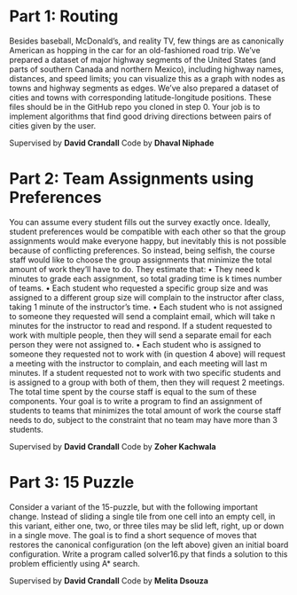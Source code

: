 # Part 1: Routing
Besides baseball, McDonald’s, and reality TV, few things are as canonically American as hopping in the car for an old-fashioned road trip. We’ve prepared a dataset of major highway segments of the United States (and parts of southern Canada and northern Mexico), including highway names, distances, and speed limits; you can visualize this as a graph with nodes as towns and highway segments as edges. We’ve also prepared a dataset of cities and towns with corresponding latitude-longitude positions. These files should be in the GitHub repo you cloned in step 0. Your job is to implement algorithms that find good driving directions between pairs of cities given by the user.

Supervised by **David Crandall** Code by **Dhaval Niphade**

# Part 2: Team Assignments using Preferences
You can assume every student fills out the survey exactly once. Ideally, student preferences would be compatible with each other so that the group assignments would make everyone happy, but inevitably this is not possible because of conflicting preferences. So instead, being selfish, the course staff would like to choose the group assignments that minimize the total amount of work they’ll have to do. They estimate that:
•	They need k minutes to grade each assignment, so total grading time is k times number of teams.
•	Each student who requested a specific group size and was assigned to a different group size will complain to the instructor after class, taking 1 minute of the instructor’s time.
•	Each student who is not assigned to someone they requested will send a complaint email, which will take n minutes for the instructor to read and respond. If a student requested to work with multiple people, then they will send a separate email for each person they were not assigned to.
•	Each student who is assigned to someone they requested not to work with (in question 4 above) will request a meeting with the instructor to complain, and each meeting will last m minutes. If a student requested not to work with two specific students and is assigned to a group with both of them, then they will request 2 meetings.
The total time spent by the course staff is equal to the sum of these components. Your goal is to write a program to find an assignment of students to teams that minimizes the total amount of work the course staff needs to do, subject to the constraint that no team may have more than 3 students.

Supervised by **David Crandall** Code by **Zoher Kachwala**

# Part 3: 15 Puzzle
Consider a variant of the 15-puzzle, but with the following important change. Instead of sliding a single tile from one cell into an empty cell, in this variant, either one, two, or three tiles may be slid left, right, up or down in a single move.
The goal is to find a short sequence of moves that restores the canonical configuration (on the left above) given an initial board configuration. Write a program called solver16.py that finds a solution to this problem efficiently using A* search. 

Supervised by **David Crandall** Code by **Melita Dsouza**
